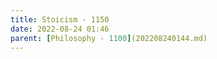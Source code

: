 ```yaml
---
title: Stoicism - 1150 
date: 2022-08-24 01:46
parent: [Philosophy - 1100](202208240144.md)
---
```


